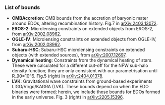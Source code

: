 ### List of bounds

- **CMBAccretion**: CMB bounds from the accretion of baryonic mater around EDOs, altering recombination history. Fig.7 in [arXiv:2403.13072](https://arxiv.org/abs/2403.13072).
- **EROS-2**: Microlensing constraints on extended objects from EROS-2, from [arXiv:2002.08962](https://arxiv.org/abs/ArXiv:2002.08962).
- **OGLE-IV**: Microlensing constraints on extended objects from OGLE-IV, from [arXiv:2002.08962](https://arxiv.org/abs/ArXiv:2002.08962).
- **Subaru-HSC**: Subaru-HSC microlensing constraints on extended objects (with extended sources), from [arXiv:2007.12697](https://arxiv.org/abs/ArXiv:2007.12697).
- **Dynamical heating**: Constraints from the dynamical heating of stars. These were calculated for a different cut-off for the NFW sub-halo density function; they are only consistent with our parametrisation until R_90=10^6. Fig.5 (right) in [arXiv:2404.01378](https://arxiv.org/abs/ArXiv:2404.01378).
- **LVK**: Gravitational wave constraints from ground-based experiments LIGO/Virgo/KAGRA (LVK). These bounds depend on when the EDO binaries were formed; herein, we include those bounds for EDOs formed in the early universe. Fig. 3 (right) in  [arXiv:2205.15396](https://arxiv.org/abs/ArXiv:2205.15396).
